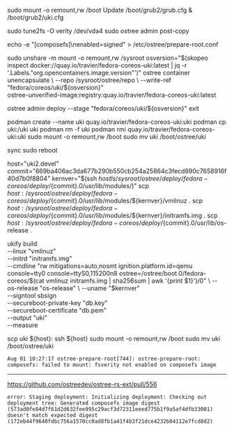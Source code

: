 sudo mount -o remount,rw /boot
Update /boot/grub2/grub.cfg & /boot/grub2/uki.cfg

sudo tune2fs -O verity /dev/vda4
sudo ostree admin post-copy

echo -e "[composefs]\nenabled=signed" > /etc/ostree/prepare-root.conf

sudo unshare -m
mount -o remount,rw /sysroot
osversion="$(skopeo inspect docker://quay.io/travier/fedora-coreos-uki:latest | jq -r '.Labels."org.opencontainers.image.version"')"
ostree container unencapsulate \
  --repo /sysroot/ostree/repo \
  --write-ref "fedora/coreos/uki/${osversion}" \
  ostree-unverified-image:registry:quay.io/travier/fedora-coreos-uki:latest

ostree admin deploy --stage "fedora/coreos/uki/${osversion}"
exit

podman create --name uki quay.io/travier/fedora-coreos-uki:uki
podman cp uki:/uki uki
podman rm -f uki
podman rmi quay.io/travier/fedora-coreos-uki:uki
sudo mount -o remount,rw /boot
sudo mv uki /boot/ostree/uki

sync
sudo reboot

host="uki2.devel"
commit="669ba406ac3da677b290b550cb254a25864c3fecd890c7658916f40d7b0f8804"
kernver="$(ssh $host ls /sysroot/ostree/deploy/fedora-coreos/deploy/${commit}.0/usr/lib/modules/)"
scp ${host}:/sysroot/ostree/deploy/fedora-coreos/deploy/${commit}.0/usr/lib/modules/${kernver}/vmlinuz .
scp ${host}:/sysroot/ostree/deploy/fedora-coreos/deploy/${commit}.0/usr/lib/modules/${kernver}/initramfs.img .
scp ${host}:/sysroot/ostree/deploy/fedora-coreos/deploy/${commit}.0/usr/lib/os-release .

ukify build \
    --linux "vmlinuz" \
    --initrd "initramfs.img" \
    --cmdline "rw mitigations=auto,nosmt ignition.platform.id=qemu console=tty0 console=ttyS0,115200n8 ostree=/ostree/boot.0/fedora-coreos/$(cat vmlinuz initramfs.img | sha256sum | awk '{print $1}')/0" \
    --os-release "os-release" \
    --uname "$kernver" \
    --signtool sbsign \
    --secureboot-private-key "db.key" \
    --secureboot-certificate "db.pem" \
    --output "uki" \
    --measure

scp uki ${host}:
ssh ${host}
sudo mount -o remount,rw /boot
sudo mv uki /boot/ostree/uki


```
Aug 01 10:27:17 ostree-prepare-root[744]: ostree-prepare-root: composefs: failed to mount: fsverity not enabled on composefs image
```

---

https://github.com/ostreedev/ostree-rs-ext/pull/556

```
error: Staging deployment: Initializing deployment: Checking out deployment tree: Generated composefs image digest (573ad0fe84d7f61d2d632fee995c29acf3d72311eeed775b1f9a5af4dfb33001) doesn't match expected digest (172eb44f9640fdbc756a1570cc0ad8fb1a41f4b3f21dce4232b04112e7fcd8d2)
```
